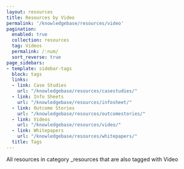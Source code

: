 ```yaml
---
layout: resources
title: Resources by Video
permalink: '/knowledgebase/resources/video'
pagination: 
  enabled: true
  collection: resources
  tag: Videos
  permalink: /:num/
  sort_reverse: true
page_sidebars:
- template: sidebar-tags
  block: tags
  links:
  - link: Case Studies
    url: "/knowledgebase/resources/casestudies/"
  - link: Info Sheets
    url: "/knowledgebase/resources/infosheet/"
  - link: Outcome Stories
    url: "/knowledgebase/resources/outcomestories/"
  - link: Videos
    url: "/knowledgebase/resources/video/"
  - link: Whitepapers
    url: "/knowledgebase/resources/whitepapers/"
  title: Tags
---
```


All resources in category _resources that are also tagged with Video